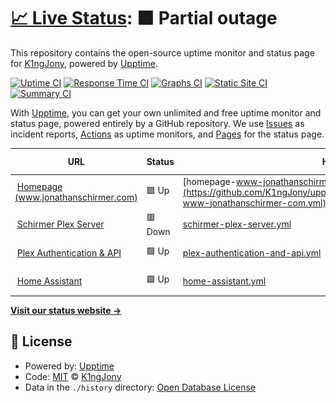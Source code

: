 # [📈 Live Status](https://status.jonathanschirmer.com): <!--live status--> **🟧 Partial outage**

This repository contains the open-source uptime monitor and status page for [K1ngJony](https://status.jonathanschirmer.com), powered by [Upptime](https://github.com/upptime/upptime).

[![Uptime CI](https://github.com/K1ngJony/upptime/workflows/Uptime%20CI/badge.svg)](https://github.com/K1ngJony/upptime/actions?query=workflow%3A%22Uptime+CI%22)
[![Response Time CI](https://github.com/K1ngJony/upptime/workflows/Response%20Time%20CI/badge.svg)](https://github.com/K1ngJony/upptime/actions?query=workflow%3A%22Response+Time+CI%22)
[![Graphs CI](https://github.com/K1ngJony/upptime/workflows/Graphs%20CI/badge.svg)](https://github.com/K1ngJony/upptime/actions?query=workflow%3A%22Graphs+CI%22)
[![Static Site CI](https://github.com/K1ngJony/upptime/workflows/Static%20Site%20CI/badge.svg)](https://github.com/K1ngJony/upptime/actions?query=workflow%3A%22Static+Site+CI%22)
[![Summary CI](https://github.com/K1ngJony/upptime/workflows/Summary%20CI/badge.svg)](https://github.com/K1ngJony/upptime/actions?query=workflow%3A%22Summary+CI%22)

With [Upptime](https://upptime.js.org), you can get your own unlimited and free uptime monitor and status page, powered entirely by a GitHub repository. We use [Issues](https://github.com/K1ngJony/upptime/issues) as incident reports, [Actions](https://github.com/K1ngJony/upptime/actions) as uptime monitors, and [Pages](https://status.jonathanschirmer.com) for the status page.

<!--start: status pages-->
<!-- This summary is generated by Upptime (https://github.com/upptime/upptime) -->
<!-- Do not edit this manually, your changes will be overwritten -->
<!-- prettier-ignore -->
| URL | Status | History | Response Time | Uptime |
| --- | ------ | ------- | ------------- | ------ |
| <img alt="" src="https://favicons.githubusercontent.com/www.jonathanschirmer.com" height="13"> [Homepage (www.jonathanschirmer.com)](https://www.jonathanschirmer.com) | 🟩 Up | [homepage-www-jonathanschirmer-com.yml](https://github.com/K1ngJony/upptime/commits/HEAD/history/homepage-www-jonathanschirmer-com.yml) | <details><summary><img alt="Response time graph" src="./graphs/homepage-www-jonathanschirmer-com/response-time-week.png" height="20"> 1009ms</summary><br><a href="https://status.jonathanschirmer.com/history/homepage-www-jonathanschirmer-com"><img alt="Response time 1009" src="https://img.shields.io/endpoint?url=https%3A%2F%2Fraw.githubusercontent.com%2FK1ngJony%2Fupptime%2FHEAD%2Fapi%2Fhomepage-www-jonathanschirmer-com%2Fresponse-time.json"></a><br><a href="https://status.jonathanschirmer.com/history/homepage-www-jonathanschirmer-com"><img alt="24-hour response time 1009" src="https://img.shields.io/endpoint?url=https%3A%2F%2Fraw.githubusercontent.com%2FK1ngJony%2Fupptime%2FHEAD%2Fapi%2Fhomepage-www-jonathanschirmer-com%2Fresponse-time-day.json"></a><br><a href="https://status.jonathanschirmer.com/history/homepage-www-jonathanschirmer-com"><img alt="7-day response time 1009" src="https://img.shields.io/endpoint?url=https%3A%2F%2Fraw.githubusercontent.com%2FK1ngJony%2Fupptime%2FHEAD%2Fapi%2Fhomepage-www-jonathanschirmer-com%2Fresponse-time-week.json"></a><br><a href="https://status.jonathanschirmer.com/history/homepage-www-jonathanschirmer-com"><img alt="30-day response time 1009" src="https://img.shields.io/endpoint?url=https%3A%2F%2Fraw.githubusercontent.com%2FK1ngJony%2Fupptime%2FHEAD%2Fapi%2Fhomepage-www-jonathanschirmer-com%2Fresponse-time-month.json"></a><br><a href="https://status.jonathanschirmer.com/history/homepage-www-jonathanschirmer-com"><img alt="1-year response time 1009" src="https://img.shields.io/endpoint?url=https%3A%2F%2Fraw.githubusercontent.com%2FK1ngJony%2Fupptime%2FHEAD%2Fapi%2Fhomepage-www-jonathanschirmer-com%2Fresponse-time-year.json"></a></details> | <details><summary><a href="https://status.jonathanschirmer.com/history/homepage-www-jonathanschirmer-com">100.00%</a></summary><a href="https://status.jonathanschirmer.com/history/homepage-www-jonathanschirmer-com"><img alt="All-time uptime 100.00%" src="https://img.shields.io/endpoint?url=https%3A%2F%2Fraw.githubusercontent.com%2FK1ngJony%2Fupptime%2FHEAD%2Fapi%2Fhomepage-www-jonathanschirmer-com%2Fuptime.json"></a><br><a href="https://status.jonathanschirmer.com/history/homepage-www-jonathanschirmer-com"><img alt="24-hour uptime 100.00%" src="https://img.shields.io/endpoint?url=https%3A%2F%2Fraw.githubusercontent.com%2FK1ngJony%2Fupptime%2FHEAD%2Fapi%2Fhomepage-www-jonathanschirmer-com%2Fuptime-day.json"></a><br><a href="https://status.jonathanschirmer.com/history/homepage-www-jonathanschirmer-com"><img alt="7-day uptime 100.00%" src="https://img.shields.io/endpoint?url=https%3A%2F%2Fraw.githubusercontent.com%2FK1ngJony%2Fupptime%2FHEAD%2Fapi%2Fhomepage-www-jonathanschirmer-com%2Fuptime-week.json"></a><br><a href="https://status.jonathanschirmer.com/history/homepage-www-jonathanschirmer-com"><img alt="30-day uptime 100.00%" src="https://img.shields.io/endpoint?url=https%3A%2F%2Fraw.githubusercontent.com%2FK1ngJony%2Fupptime%2FHEAD%2Fapi%2Fhomepage-www-jonathanschirmer-com%2Fuptime-month.json"></a><br><a href="https://status.jonathanschirmer.com/history/homepage-www-jonathanschirmer-com"><img alt="1-year uptime 100.00%" src="https://img.shields.io/endpoint?url=https%3A%2F%2Fraw.githubusercontent.com%2FK1ngJony%2Fupptime%2FHEAD%2Fapi%2Fhomepage-www-jonathanschirmer-com%2Fuptime-year.json"></a></details>
| <img alt="" src="https://favicons.githubusercontent.com/plex.jonathanschirmer.com" height="13"> [Schirmer Plex Server](https://plex.jonathanschirmer.com) | 🟥 Down | [schirmer-plex-server.yml](https://github.com/K1ngJony/upptime/commits/HEAD/history/schirmer-plex-server.yml) | <details><summary><img alt="Response time graph" src="./graphs/schirmer-plex-server/response-time-week.png" height="20"> 493ms</summary><br><a href="https://status.jonathanschirmer.com/history/schirmer-plex-server"><img alt="Response time 493" src="https://img.shields.io/endpoint?url=https%3A%2F%2Fraw.githubusercontent.com%2FK1ngJony%2Fupptime%2FHEAD%2Fapi%2Fschirmer-plex-server%2Fresponse-time.json"></a><br><a href="https://status.jonathanschirmer.com/history/schirmer-plex-server"><img alt="24-hour response time 493" src="https://img.shields.io/endpoint?url=https%3A%2F%2Fraw.githubusercontent.com%2FK1ngJony%2Fupptime%2FHEAD%2Fapi%2Fschirmer-plex-server%2Fresponse-time-day.json"></a><br><a href="https://status.jonathanschirmer.com/history/schirmer-plex-server"><img alt="7-day response time 493" src="https://img.shields.io/endpoint?url=https%3A%2F%2Fraw.githubusercontent.com%2FK1ngJony%2Fupptime%2FHEAD%2Fapi%2Fschirmer-plex-server%2Fresponse-time-week.json"></a><br><a href="https://status.jonathanschirmer.com/history/schirmer-plex-server"><img alt="30-day response time 493" src="https://img.shields.io/endpoint?url=https%3A%2F%2Fraw.githubusercontent.com%2FK1ngJony%2Fupptime%2FHEAD%2Fapi%2Fschirmer-plex-server%2Fresponse-time-month.json"></a><br><a href="https://status.jonathanschirmer.com/history/schirmer-plex-server"><img alt="1-year response time 493" src="https://img.shields.io/endpoint?url=https%3A%2F%2Fraw.githubusercontent.com%2FK1ngJony%2Fupptime%2FHEAD%2Fapi%2Fschirmer-plex-server%2Fresponse-time-year.json"></a></details> | <details><summary><a href="https://status.jonathanschirmer.com/history/schirmer-plex-server">0.11%</a></summary><a href="https://status.jonathanschirmer.com/history/schirmer-plex-server"><img alt="All-time uptime 0.11%" src="https://img.shields.io/endpoint?url=https%3A%2F%2Fraw.githubusercontent.com%2FK1ngJony%2Fupptime%2FHEAD%2Fapi%2Fschirmer-plex-server%2Fuptime.json"></a><br><a href="https://status.jonathanschirmer.com/history/schirmer-plex-server"><img alt="24-hour uptime 0.11%" src="https://img.shields.io/endpoint?url=https%3A%2F%2Fraw.githubusercontent.com%2FK1ngJony%2Fupptime%2FHEAD%2Fapi%2Fschirmer-plex-server%2Fuptime-day.json"></a><br><a href="https://status.jonathanschirmer.com/history/schirmer-plex-server"><img alt="7-day uptime 0.11%" src="https://img.shields.io/endpoint?url=https%3A%2F%2Fraw.githubusercontent.com%2FK1ngJony%2Fupptime%2FHEAD%2Fapi%2Fschirmer-plex-server%2Fuptime-week.json"></a><br><a href="https://status.jonathanschirmer.com/history/schirmer-plex-server"><img alt="30-day uptime 0.11%" src="https://img.shields.io/endpoint?url=https%3A%2F%2Fraw.githubusercontent.com%2FK1ngJony%2Fupptime%2FHEAD%2Fapi%2Fschirmer-plex-server%2Fuptime-month.json"></a><br><a href="https://status.jonathanschirmer.com/history/schirmer-plex-server"><img alt="1-year uptime 0.11%" src="https://img.shields.io/endpoint?url=https%3A%2F%2Fraw.githubusercontent.com%2FK1ngJony%2Fupptime%2FHEAD%2Fapi%2Fschirmer-plex-server%2Fuptime-year.json"></a></details>
| <img alt="" src="https://favicons.githubusercontent.com/plex.tv" height="13"> [Plex Authentication & API](https://plex.tv) | 🟩 Up | [plex-authentication-and-api.yml](https://github.com/K1ngJony/upptime/commits/HEAD/history/plex-authentication-and-api.yml) | <details><summary><img alt="Response time graph" src="./graphs/plex-authentication-and-api/response-time-week.png" height="20"> 814ms</summary><br><a href="https://status.jonathanschirmer.com/history/plex-authentication-and-api"><img alt="Response time 814" src="https://img.shields.io/endpoint?url=https%3A%2F%2Fraw.githubusercontent.com%2FK1ngJony%2Fupptime%2FHEAD%2Fapi%2Fplex-authentication-and-api%2Fresponse-time.json"></a><br><a href="https://status.jonathanschirmer.com/history/plex-authentication-and-api"><img alt="24-hour response time 814" src="https://img.shields.io/endpoint?url=https%3A%2F%2Fraw.githubusercontent.com%2FK1ngJony%2Fupptime%2FHEAD%2Fapi%2Fplex-authentication-and-api%2Fresponse-time-day.json"></a><br><a href="https://status.jonathanschirmer.com/history/plex-authentication-and-api"><img alt="7-day response time 814" src="https://img.shields.io/endpoint?url=https%3A%2F%2Fraw.githubusercontent.com%2FK1ngJony%2Fupptime%2FHEAD%2Fapi%2Fplex-authentication-and-api%2Fresponse-time-week.json"></a><br><a href="https://status.jonathanschirmer.com/history/plex-authentication-and-api"><img alt="30-day response time 814" src="https://img.shields.io/endpoint?url=https%3A%2F%2Fraw.githubusercontent.com%2FK1ngJony%2Fupptime%2FHEAD%2Fapi%2Fplex-authentication-and-api%2Fresponse-time-month.json"></a><br><a href="https://status.jonathanschirmer.com/history/plex-authentication-and-api"><img alt="1-year response time 814" src="https://img.shields.io/endpoint?url=https%3A%2F%2Fraw.githubusercontent.com%2FK1ngJony%2Fupptime%2FHEAD%2Fapi%2Fplex-authentication-and-api%2Fresponse-time-year.json"></a></details> | <details><summary><a href="https://status.jonathanschirmer.com/history/plex-authentication-and-api">100.00%</a></summary><a href="https://status.jonathanschirmer.com/history/plex-authentication-and-api"><img alt="All-time uptime 100.00%" src="https://img.shields.io/endpoint?url=https%3A%2F%2Fraw.githubusercontent.com%2FK1ngJony%2Fupptime%2FHEAD%2Fapi%2Fplex-authentication-and-api%2Fuptime.json"></a><br><a href="https://status.jonathanschirmer.com/history/plex-authentication-and-api"><img alt="24-hour uptime 100.00%" src="https://img.shields.io/endpoint?url=https%3A%2F%2Fraw.githubusercontent.com%2FK1ngJony%2Fupptime%2FHEAD%2Fapi%2Fplex-authentication-and-api%2Fuptime-day.json"></a><br><a href="https://status.jonathanschirmer.com/history/plex-authentication-and-api"><img alt="7-day uptime 100.00%" src="https://img.shields.io/endpoint?url=https%3A%2F%2Fraw.githubusercontent.com%2FK1ngJony%2Fupptime%2FHEAD%2Fapi%2Fplex-authentication-and-api%2Fuptime-week.json"></a><br><a href="https://status.jonathanschirmer.com/history/plex-authentication-and-api"><img alt="30-day uptime 100.00%" src="https://img.shields.io/endpoint?url=https%3A%2F%2Fraw.githubusercontent.com%2FK1ngJony%2Fupptime%2FHEAD%2Fapi%2Fplex-authentication-and-api%2Fuptime-month.json"></a><br><a href="https://status.jonathanschirmer.com/history/plex-authentication-and-api"><img alt="1-year uptime 100.00%" src="https://img.shields.io/endpoint?url=https%3A%2F%2Fraw.githubusercontent.com%2FK1ngJony%2Fupptime%2FHEAD%2Fapi%2Fplex-authentication-and-api%2Fuptime-year.json"></a></details>
| <img alt="" src="https://favicons.githubusercontent.com/homeassistant.jonathanschirmer.com" height="13"> [Home Assistant](https://homeassistant.jonathanschirmer.com) | 🟩 Up | [home-assistant.yml](https://github.com/K1ngJony/upptime/commits/HEAD/history/home-assistant.yml) | <details><summary><img alt="Response time graph" src="./graphs/home-assistant/response-time-week.png" height="20"> 619ms</summary><br><a href="https://status.jonathanschirmer.com/history/home-assistant"><img alt="Response time 619" src="https://img.shields.io/endpoint?url=https%3A%2F%2Fraw.githubusercontent.com%2FK1ngJony%2Fupptime%2FHEAD%2Fapi%2Fhome-assistant%2Fresponse-time.json"></a><br><a href="https://status.jonathanschirmer.com/history/home-assistant"><img alt="24-hour response time 619" src="https://img.shields.io/endpoint?url=https%3A%2F%2Fraw.githubusercontent.com%2FK1ngJony%2Fupptime%2FHEAD%2Fapi%2Fhome-assistant%2Fresponse-time-day.json"></a><br><a href="https://status.jonathanschirmer.com/history/home-assistant"><img alt="7-day response time 619" src="https://img.shields.io/endpoint?url=https%3A%2F%2Fraw.githubusercontent.com%2FK1ngJony%2Fupptime%2FHEAD%2Fapi%2Fhome-assistant%2Fresponse-time-week.json"></a><br><a href="https://status.jonathanschirmer.com/history/home-assistant"><img alt="30-day response time 619" src="https://img.shields.io/endpoint?url=https%3A%2F%2Fraw.githubusercontent.com%2FK1ngJony%2Fupptime%2FHEAD%2Fapi%2Fhome-assistant%2Fresponse-time-month.json"></a><br><a href="https://status.jonathanschirmer.com/history/home-assistant"><img alt="1-year response time 619" src="https://img.shields.io/endpoint?url=https%3A%2F%2Fraw.githubusercontent.com%2FK1ngJony%2Fupptime%2FHEAD%2Fapi%2Fhome-assistant%2Fresponse-time-year.json"></a></details> | <details><summary><a href="https://status.jonathanschirmer.com/history/home-assistant">100.00%</a></summary><a href="https://status.jonathanschirmer.com/history/home-assistant"><img alt="All-time uptime 100.00%" src="https://img.shields.io/endpoint?url=https%3A%2F%2Fraw.githubusercontent.com%2FK1ngJony%2Fupptime%2FHEAD%2Fapi%2Fhome-assistant%2Fuptime.json"></a><br><a href="https://status.jonathanschirmer.com/history/home-assistant"><img alt="24-hour uptime 100.00%" src="https://img.shields.io/endpoint?url=https%3A%2F%2Fraw.githubusercontent.com%2FK1ngJony%2Fupptime%2FHEAD%2Fapi%2Fhome-assistant%2Fuptime-day.json"></a><br><a href="https://status.jonathanschirmer.com/history/home-assistant"><img alt="7-day uptime 100.00%" src="https://img.shields.io/endpoint?url=https%3A%2F%2Fraw.githubusercontent.com%2FK1ngJony%2Fupptime%2FHEAD%2Fapi%2Fhome-assistant%2Fuptime-week.json"></a><br><a href="https://status.jonathanschirmer.com/history/home-assistant"><img alt="30-day uptime 100.00%" src="https://img.shields.io/endpoint?url=https%3A%2F%2Fraw.githubusercontent.com%2FK1ngJony%2Fupptime%2FHEAD%2Fapi%2Fhome-assistant%2Fuptime-month.json"></a><br><a href="https://status.jonathanschirmer.com/history/home-assistant"><img alt="1-year uptime 100.00%" src="https://img.shields.io/endpoint?url=https%3A%2F%2Fraw.githubusercontent.com%2FK1ngJony%2Fupptime%2FHEAD%2Fapi%2Fhome-assistant%2Fuptime-year.json"></a></details>

<!--end: status pages-->

[**Visit our status website →**](https://status.jonathanschirmer.com)

## 📄 License

- Powered by: [Upptime](https://github.com/upptime/upptime)
- Code: [MIT](./LICENSE) © [K1ngJony](https://status.jonathanschirmer.com)
- Data in the `./history` directory: [Open Database License](https://opendatacommons.org/licenses/odbl/1-0/)
